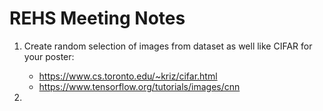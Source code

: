 # REHS Meeting Notes

1. Create random selection of images from dataset as well like CIFAR for your poster:
   - https://www.cs.toronto.edu/~kriz/cifar.html
   - https://www.tensorflow.org/tutorials/images/cnn

2. 
